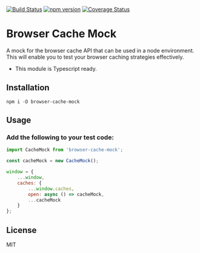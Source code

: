 [![Build Status](https://travis-ci.org/MechanicalRock/browser-cache-mock.svg?branch=master)](https://travis-ci.org/rickfoxcroft/browser-cache-mock)
[![npm version](https://badge.fury.io/js/browser-cache-mock.svg)](https://badge.fury.io/js/browser-cache-mock)
[![Coverage Status](https://coveralls.io/repos/github/MechanicalRock/browser-cache-mock/badge.svg?branch=master)](https://coveralls.io/github/MechanicalRock/browser-cache-mock?branch=master)

# Browser Cache Mock

A mock for the browser cache API that can be used in a node environment.
This will enable you to test your browser caching strategies effectively.
 * This module is Typescript ready.

## Installation

```
npm i -D browser-cache-mock
```

## Usage

### Add the following to your test code:

```javascript
import CacheMock from 'browser-cache-mock';

const cacheMock = new CacheMock();

window = {
    ...window,
    caches: {
        ...window.caches,
        open: async () => cacheMock,
        ...cacheMock
    }
};
```

## License

MIT

